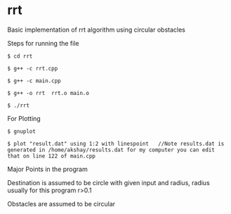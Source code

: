 # rrt
Basic implementation of rrt algorithm using circular obstacles

Steps for running the file

``` git clone https://github.com/akshay-antony/rrt.git 
$ cd rrt 

$ g++ -c rrt.cpp 
 
$ g++ -c main.cpp 

$ g++ -o rrt  rrt.o main.o

$ ./rrt
```
For Plotting
```
$ gnuplot

$ plot "result.dat" using 1:2 with linespoint   //Note results.dat is generated in /home/akshay/results.dat for my computer you can edit that on line 122 of main.cpp
```
Major Points in the program

Destination is assumed to be circle with given input and radius, radius usually for this program r>0.1

Obstacles are assumed to be circular

